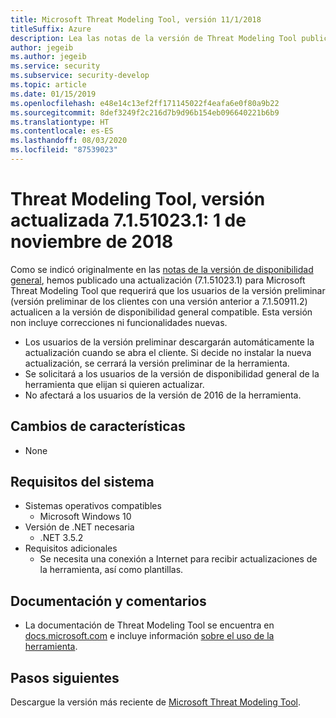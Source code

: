 ```yaml
---
title: Microsoft Threat Modeling Tool, versión 11/1/2018
titleSuffix: Azure
description: Lea las notas de la versión de Threat Modeling Tool publicadas el 1/11/2018. Esta versión non incluye correcciones ni funcionalidades nuevas.
author: jegeib
ms.author: jegeib
ms.service: security
ms.subservice: security-develop
ms.topic: article
ms.date: 01/15/2019
ms.openlocfilehash: e48e14c13ef2ff171145022f4eafa6e0f80a9b22
ms.sourcegitcommit: 8def3249f2c216d7b9d96b154eb096640221b6b9
ms.translationtype: HT
ms.contentlocale: es-ES
ms.lasthandoff: 08/03/2020
ms.locfileid: "87539023"
---
```

# <a name="threat-modeling-tool-update-release-71510231---1112018"></a>Threat Modeling Tool, versión actualizada 7.1.51023.1: 1 de noviembre de 2018

Como se indicó originalmente en las [notas de la versión de disponibilidad general](threat-modeling-tool-releases-71509112.md), hemos publicado una actualización (7.1.51023.1) para Microsoft Threat Modeling Tool que requerirá que los usuarios de la versión preliminar (versión preliminar de los clientes con una versión anterior a 7.1.50911.2) actualicen a la versión de disponibilidad general compatible. Esta versión non incluye correcciones ni funcionalidades nuevas.

- Los usuarios de la versión preliminar descargarán automáticamente la actualización cuando se abra el cliente. Si decide no instalar la nueva actualización, se cerrará la versión preliminar de la herramienta.
- Se solicitará a los usuarios de la versión de disponibilidad general de la herramienta que elijan si quieren actualizar.
- No afectará a los usuarios de la versión de 2016 de la herramienta.

## <a name="feature-changes"></a>Cambios de características

- None

## <a name="system-requirements"></a>Requisitos del sistema

- Sistemas operativos compatibles
  - Microsoft Windows 10
- Versión de .NET necesaria
  - .NET 3.5.2
- Requisitos adicionales
  - Se necesita una conexión a Internet para recibir actualizaciones de la herramienta, así como plantillas.

## <a name="documentation-and-feedback"></a>Documentación y comentarios

- La documentación de Threat Modeling Tool se encuentra en [docs.microsoft.com](threat-modeling-tool.md) e incluye información [sobre el uso de la herramienta](threat-modeling-tool-getting-started.md).

## <a name="next-steps"></a>Pasos siguientes

Descargue la versión más reciente de [Microsoft Threat Modeling Tool](https://aka.ms/threatmodelingtool).
